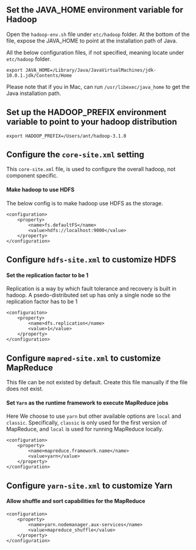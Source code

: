 ## Set the JAVA_HOME environment variable for Hadoop

Open the `hadoop-env.sh` file under `etc/hadoop` folder. At the bottom of the file, expose the JAVA_HOME to point at the installation path of Java.

All the below configuration files, if not specified, meaning locate under `etc/hadoop` folder.

```
export JAVA_HOME=/Library/Java/JavaVirtualMachines/jdk-10.0.1.jdk/Contents/Home
```

Please note that if you in Mac, can run `/usr/libexec/java_home` to get the Java installation path.

## Set up the HADOOP_PREFIX environment variable to point to your hadoop distribution

```
export HADOOP_PREFIX=/Users/ant/hadoop-3.1.0
```

## Configure the `core-site.xml` setting

This `core-site.xml` file, is used to configure the overall hadoop, not component specific. 

#### Make hadoop to use HDFS

The below config is to make hadoop use HDFS as the storage. 

```
<configuration>
	<property>
		<name>fs.defaultFS</name>
		<value>hdfs://localhost:9000</value>
	</property>
</configuration>
``` 

## Configure `hdfs-site.xml` to customize HDFS

#### Set the replication factor to be 1

Replication is a way by which fault tolerance and recovery is built in hadoop. A psedo-distributed set up has only a single node so the replication factor has to be 1 

```
<configuraiton>
	<property>
		<name>dfs.replication</name>
		<value>1</value>
	</property>
</configuration>
```

## Configure `mapred-site.xml` to customize MapReduce

This file can be not existed by default. Create this file manually if the file does not exist.

#### Set `Yarn` as the runtime framework to execute MapReduce jobs

Here We choose to use `yarn` but other available options are `local` and `classic`. Specifically, `classic` is only used for the first version of MapReduce, and `local` is used for running MapReduce locally. 

```
<configuration>
	<property>
		<name>mapreduce.framework.name</name>
		<value>yarn</value>
	</property>
</configuration>
```

## Configure `yarn-site.xml` to customize Yarn

#### Allow shuffle and sort capabilities for the MapReduce

```
<configuration>
	<property>
		<name>yarn.nodemanager.aux-services</name>
		<value>mapreduce_shuffle</value>
	</property>
</configuration>
```

